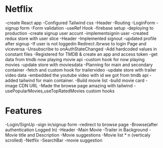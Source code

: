 # Netflix

-create React app
-Configured Tailwind css
-Header
-Routing
-LoginForm
-signup form
-Form validation
-useRef Hook
-firebase setup
-deploying to production
-create signup user accunt
-implementsignin user
-created redux store with user slice
-Header
-Implemented signout
-updated profile after signup
-If user is not loggedin Redirect /brwse to login Page and viceversa
-Unsubscribe to onAuthStateChanged
-Add hardcoded values in constant files
-Registered for TMDB & create an app and access token
-get data from tmdb now playing movie api
-custom hook for now playing movies
-update store with moviesdata
-Planning for main and secondary container
-fetch and custom hook for trailervideo
-update store with trailer video data
-embedded the youtube video with id we got from tmdb api
-added tailwind for main container.
-Build movie list
-build movie card
-image CDN URL
-Made the browse page amazing with tailwind
-usePopularMovies,useTopRatedMovies custom hooks


# Features
-Login/SignUp
   -sign in/signup form
   -redirect to browse page
-Browse(after authentication Logged In)
   -Header
   -Main Movie
      -Trailer in Background
      -Movie title and Description
      -Movie suggestions
          -Movie list * n (verticaly scrolled)
-Netflix
    -SearchBar
    -movie suggestion     
